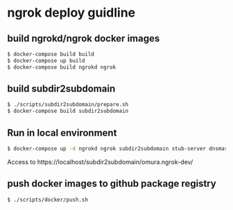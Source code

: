 # ngrok deploy guidline

## build ngrokd/ngrok docker images

```sh
$ docker-compose build build 
$ docker-compose up build
$ docker-compose build ngrokd ngrok
```

## build subdir2subdomain

```sh
$ ./scripts/subdir2subdomain/prepare.sh
$ docker-compose build subdir2subdomain
```

## Run in local environment

```sh
$ docker-compose up -d ngrokd ngrok subdir2subdomain stub-server dnsmasq
```

Access to https://localhost/subdir2subdomain/omura.ngrok-dev/

## push docker images to github package registry

```sh
$ ./scripts/docker/push.sh
```
